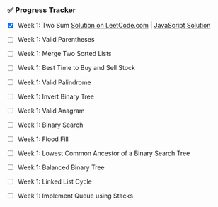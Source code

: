 ### ✅ Progress Tracker

- [x] Week 1: Two Sum [Solution on LeetCode.com](https://leetcode.com/problems/two-sum/submissions/1624702769) | [JavaScript Solution](https://github.com/AkariBowens/DSA-Journey/blob/ed1348b17e10025d3478c55c83d26e0f12f0275d/Grind75/Week%20One/two_sum.js)
- [ ] Week 1: Valid Parentheses
- [ ] Week 1: Merge Two Sorted Lists
- [ ] Week 1: Best Time to Buy and Sell Stock
- [ ] Week 1: Valid Palindrome
- [ ] Week 1: Invert Binary Tree
- [ ] Week 1: Valid Anagram
- [ ] Week 1: Binary Search
- [ ] Week 1: Flood Fill
- [ ] Week 1: Lowest Common Ancestor of a Binary Search Tree
- [ ] Week 1: Balanced Binary Tree
- [ ] Week 1: Linked List Cycle
- [ ] Week 1: Implement Queue using Stacks

